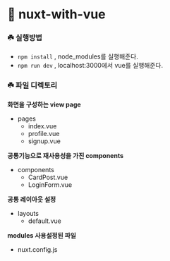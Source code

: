 # 🦜 nuxt-with-vue



### ☘️ 실행방법

- `npm install` , node_modules를 실행해준다.
- `npm run dev` , localhost:3000에서 vue를 실행해준다.

### ☘️ 파일 디렉토리

**화면을 구성하는 view page**
- pages
  - index.vue
  - profile.vue
  - signup.vue

**공통기능으로 재사용성을 가진 components**
- components
  - CardPost.vue
  - LoginForm.vue

**공통 레이아웃 설정**
- layouts
  - default.vue

**modules 사용설정된 파일**
- nuxt.config.js



